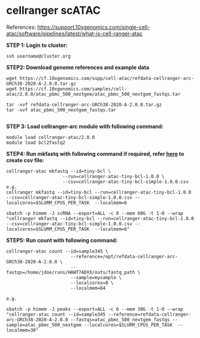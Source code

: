 # cellranger scATAC
References:
https://support.10xgenomics.com/single-cell-atac/software/pipelines/latest/what-is-cell-ranger-atac


**STEP 1: Login to cluster:**
```
ssh username@cluster.org
```


**STEP2: Download genome references and example data**
```
wget https://cf.10xgenomics.com/supp/cell-atac/refdata-cellranger-arc-GRCh38-2020-A-2.0.0.tar.gz
wget https://cf.10xgenomics.com/samples/cell-atac/2.0.0/atac_pbmc_500_nextgem/atac_pbmc_500_nextgem_fastqs.tar

tar -xvf refdata-cellranger-arc-GRCh38-2020-A-2.0.0.tar.gz
tar -xvf atac_pbmc_500_nextgem_fastqs.tar


```

**STEP 3: Load cellranger-arc module with following command:**
```
module load cellranger-atac/2.0.0
module load bcl2fastq2

```

**STEP4: Run mkfastq with following command if required, refer [here](https://support.10xgenomics.com/single-cell-atac/software/pipelines/latest/using/mkfastq) to create csv file:**
```
cellranger-atac mkfastq --id=tiny-bcl \
                     --run=cellranger-atac-tiny-bcl-1.0.0 \
                     --csv=cellranger-atac-tiny-bcl-simple-1.0.0.csv
e.g.
cellranger mkfastq --id=tiny-bcl --run=cellranger-atac-tiny-bcl-1.0.0 --csv=cellranger-atac-tiny-bcl-simple-1.0.0.csv --localcores=$SLURM_CPUS_PER_TASK  --localmem=6

sbatch -p himem -J scRNA --export=ALL -c 8 --mem 60G -t 1-0 --wrap "cellranger mkfastq --id=tiny-bcl --run=cellranger-atac-tiny-bcl-1.0.0 --csv=cellranger-atac-tiny-bcl-simple-1.0.0.csv --localcores=$SLURM_CPUS_PER_TASK  --localmem=6"

```

**STEP5: Run count with following command:**
```
cellranger-atac count --id=sample345 \
                        --reference=/opt/refdata-cellranger-arc-GRCh38-2020-A-2.0.0 \
                        --fastqs=/home/jdoe/runs/HAWT7ADXX/outs/fastq_path \
                        --sample=mysample \
                        --localcores=8 \
                        --localmem=64
                        
e.g.

sbatch -p himem -J peaks --export=ALL -c 6 --mem 30G -t 1-0 --wrap "cellranger-atac count --id=sample345 --reference=refdata-cellranger-arc-GRCh38-2020-A-2.0.0 --fastqs=atac_pbmc_500_nextgem_fastqs --sample=atac_pbmc_500_nextgem --localcores=$SLURM_CPUS_PER_TASK  --localmem=30"

```

